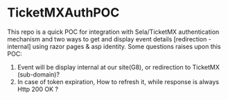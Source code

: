 # TicketMXAuthPOC
This repo is a quick POC for integration with Sela/TicketMX authentication mechanism and two ways to get and display event details [redirection - internal] using razor pages & asp identity.
Some questions raises upon this POC:
1) Event will be display internal at our site(G8), or redirection to TicketMX (sub-domain)?
2) In case of token expiration, How to refresh it, while response is always Http 200 OK ?
